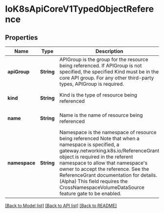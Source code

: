 # IoK8sApiCoreV1TypedObjectReference


## Properties
Name | Type | Description | Notes
------------ | ------------- | ------------- | -------------
**apiGroup** | **String** | APIGroup is the group for the resource being referenced. If APIGroup is not specified, the specified Kind must be in the core API group. For any other third-party types, APIGroup is required. | [optional] [default to nothing]
**kind** | **String** | Kind is the type of resource being referenced | [default to nothing]
**name** | **String** | Name is the name of resource being referenced | [default to nothing]
**namespace** | **String** | Namespace is the namespace of resource being referenced Note that when a namespace is specified, a gateway.networking.k8s.io/ReferenceGrant object is required in the referent namespace to allow that namespace&#39;s owner to accept the reference. See the ReferenceGrant documentation for details. (Alpha) This field requires the CrossNamespaceVolumeDataSource feature gate to be enabled. | [optional] [default to nothing]


[[Back to Model list]](../README.md#models) [[Back to API list]](../README.md#api-endpoints) [[Back to README]](../README.md)



